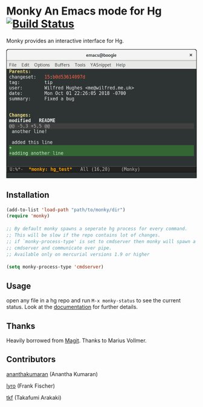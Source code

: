 # Monky An Emacs mode for Hg [![Build Status](https://travis-ci.org/ananthakumaran/monky.svg?branch=master)](https://travis-ci.org/ananthakumaran/monky)

Monky provides an interactive interface for Hg.

![screenshot](screenshots/monky.png)

## Installation

````cl
(add-to-list 'load-path "path/to/monky/dir")
(require 'monky)

;; By default monky spawns a seperate hg process for every command.
;; This will be slow if the repo contains lot of changes.
;; if `monky-process-type' is set to cmdserver then monky will spawn a single
;; cmdserver and communicate over pipe.
;; Available only on mercurial versions 1.9 or higher

(setq monky-process-type 'cmdserver)

````

## Usage

open any file in a hg repo and run `M-x monky-status` to see the
current status. Look at the [documentation][monky-documentation] for further details.

## Thanks

Heavily borrowed from [Magit][magit]. Thanks to Marius Vollmer.

[magit]: http://github.com/magit/magit
[monky-documentation]: http://ananthakumaran.github.com/monky/index.html

## Contributors
[ananthakumaran](https://github.com/ananthakumaran) (Anantha Kumaran)

[lyro](https://github.com/lyro) (Frank Fischer)

[tkf](https://github.com/tkf) (Takafumi Arakaki)

